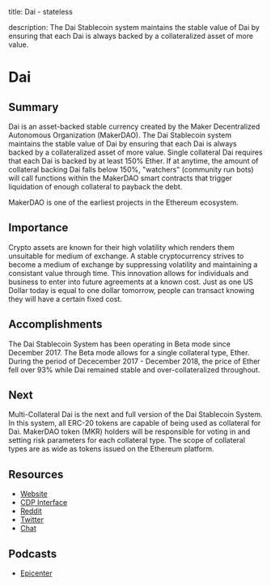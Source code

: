 title: Dai - stateless

description: The Dai Stablecoin system maintains the stable value of Dai by ensuring that each Dai is always backed by a collateralized asset of more value.

# Dai

## Summary

Dai is an asset-backed stable currency created by the Maker Decentralized Autonomous Organization \(MakerDAO\). The Dai Stablecoin system maintains the stable value of Dai by ensuring that each Dai is always backed by a collateralized asset of more value. Single collateral Dai requires that each Dai is backed by at least 150% Ether. If at anytime, the amount of collateral backing Dai falls below 150%, "watchers" \(community run bots\) will call functions within the MakerDAO smart contracts that trigger liquidation of enough collateral to payback the debt.

MakerDAO is one of the earliest projects in the Ethereum ecosystem.

## Importance

Crypto assets are known for their high volatility which renders them unsuitable for medium of exchange. A stable cryptocurrency strives to become a medium of exchange by suppressing volatility and maintaining a consistant value through time. This innovation allows for individuals and business to enter into future agreements at a known cost. Just as one US Dollar today is equal to one dollar tomorrow, people can transact knowing they will have a certain fixed cost.

## Accomplishments

The Dai Stablecoin System has been operating in Beta mode since December 2017. The Beta mode allows for a single collateral type, Ether. During the period of Dececember 2017 - December 2018, the price of Ether fell over 93% while Dai remained stable and over-collateralized throughout.

## Next

Multi-Collateral Dai is the next and full version of the Dai Stablecoin System. In this system, all ERC-20 tokens are capable of being used as collateral for Dai. MakerDAO token \(MKR\) holders will be responsible for voting in and setting risk parameters for each collateral type. The scope of collateral types are as wide as tokens issued on the Ethereum platform.

## Resources

* [Website](https://makerdao.com)
* [CDP Interface](https://oasis.app/borrow)
* [Reddit](https://www.reddit.com/r/MakerDAO/)
* [Twitter](https://twitter.com/MakerDAO)
* [Chat](https://chat.makerdao.com/home)

## Podcasts

* [Epicenter](https://epicenter.tv/episode/124/)

